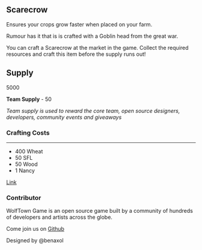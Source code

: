 ## Scarecrow

Ensures your crops grow faster when placed on your farm.

Rumour has it that is is crafted with a Goblin head from the great war.

You can craft a Scarecrow at the market in the game. Collect the required resources and craft this item before the supply runs out!

## Supply

5000

**Team Supply** - 50

_Team supply is used to reward the core team, open source designers, developers, community events and giveaways_

### Crafting Costs

---

- 400 Wheat
- 50 SFL
- 50 Wood
- 1 Nancy

[Link](https://docs.sunflower-land.com/crafting-guide)

### Contributor

WolfTown Game is an open source game built by a community of hundreds of developers and artists across the globe.

Come join us on [Github](https://github.com/sunflower-land/sunflower-land)

Designed by @benaxol
